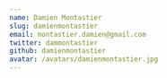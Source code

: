 ```yaml
---
name: Damien Montastier
slug: damienmontastier
email: montastier.damien@gmail.com
twitter: dammontastier
github: damienmontastier
avatar: /avatars/damienmontastier.jpg
---
```

